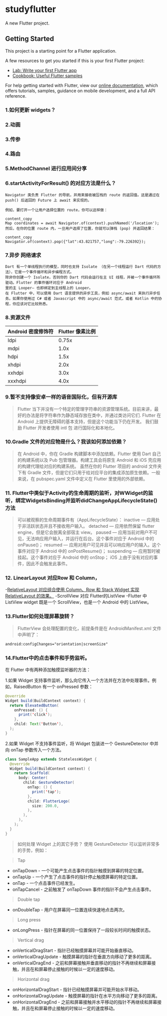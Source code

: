 # studyflutter

A new Flutter project.

## Getting Started

This project is a starting point for a Flutter application.

A few resources to get you started if this is your first Flutter project:

- [Lab: Write your first Flutter app](https://flutter.dev/docs/get-started/codelab)
- [Cookbook: Useful Flutter samples](https://flutter.dev/docs/cookbook)

For help getting started with Flutter, view our
[online documentation](https://flutter.dev/docs), which offers tutorials,
samples, guidance on mobile development, and a full API reference.

### 1.如何更新 widgets？
### 2.动画
### 3.传参
### 4.路由
### 5.MethodChannel 进行应用间分享
### 6.startActivityForResult() 的对应方法是什么？
```code
Navigator 类负责 Flutter 的导航，并用来接收被压栈的 route 的返回值。这是通过在 push() 后返回的 Future 上 await 来实现的。

例如，要打开一个让用户选择位置的 route，你可以这样做：

content_copy
Map coordinates = await Navigator.of(context).pushNamed('/location');
然后，在你的位置 route 内，一旦用户选择了位置，你就可以弹栈 (pop) 并返回结果：

content_copy
Navigator.of(context).pop({"lat":43.821757,"long":-79.226392});
```
### 7.异步 网络请求
```text
Dart 有一个单线程执行的模型，同时也支持 Isolate （在另一个线程运行 Dart 代码的方法），它是一个事件循环和异步编程方式。
除非你创建一个 Isolate，否则你的 Dart 代码会运行在主 UI 线程，并被一个事件循环所驱动。Flutter 的事件循环对应于 Android 
里的主 Looper— 也即绑定到主线程上的 Looper。
在 Flutter 中，可以使用 Dart 语言提供的异步工具，例如 async/await 来执行异步任务。如果你使用过 C# 或者 Javascript 中的 async/await 范式，或者 Kotlin 中的协程，你应该对它比较熟悉。
```
### 8.资源文件

|Android 密度修饰符 |Flutter 像素比例
|----             |----
|ldpi	          |0.75x
|mdpi	          |1.0x
|hdpi	          |1.5x
|xhdpi	          |2.0x
|xxhdpi	          |3.0x
|xxxhdpi	      |4.0x

### 9.暂不支持像安卓一样的语音国际化，但有开源库
>Flutter 当下并没有一个特定的管理字符串的资源管理系统。目前来讲，最好的办法是将字符串作为静态域存放在类中，并通过类访问它们.
Flutter 在 Android 上提供无障碍的基本支持，但是这个功能当下仍在开发。
我们鼓励 Flutter 开发者使用 intl 包 进行国际化和本地化。

### 10.Gradle 文件的对应物是什么？我该如何添加依赖？
>在 Android 中，你在 Gradle 构建脚本中添加依赖。Flutter 使用 Dart 自己的构建系统以及 Pub 包管理器。构建工具会将原生 Android 和 iOS 壳应用的构建代理给对应的构建系统。
虽然在你的 Flutter 项目的 android 文件夹下有 Gradle 文件，但是它们只用于给对应平台的集成添加原生依赖。一般来说，在 pubspec.yaml 文件中定义在 Flutter 里使用的外部依赖。

### 11. Flutter中类似于Activity的生命周期的监听，对WWidget的监听，绑定WidgetsBinding并监听didChangeAppLifecycleState()方法
>可以被观察的生命周期事件有（AppLifecycleState）：
inactive — 应用处于非活跃状态并且不接收用户输入。
detached — 应用依然保留 flutter engine，但是它会脱离全部宿主 view。
paused — 应用当前对用户不可见，无法响应用户输入，并运行在后台。这个事件对应于 Android 中的 onPause()；
resumed — 应用对用户可见并且可以响应用户的输入。这个事件对应于 Android 中的 onPostResume()；
suspending — 应用暂时被挂起。这个事件对应于 Android 中的 onStop； iOS 上由于没有对应的事件，因此不会触发此事件。

### 12. LinearLayout 对应Row 和 Column，
-[RelativeLayout 对应组合使用 Column、Row 和 Stack Widget 实现 RelativeLayout 的效果。](https://stackoverflow.com/questions/44396075/equivalent-of-relativelayout-in-flutter)
-ScrollView 对应 Flutter的ListView
-Flutter 中 ListView widget 既是一个 ScrollView，也是一个 Android 中的 ListView。

### 13.Flutter如何处理屏幕旋转？
>FlutterView 会处理配置的变化，前提条件是在 AndroidManifest.xml 文件中声明了：

``` xml
android:configChanges="orientation|screenSize"
```

### 14.Flutter中的点击事件和手势监听。
在 Flutter 中有两种添加触摸监听器的方法：

1.如果 Widget 支持事件监听，那么向它传入一个方法并在方法中处理事件。例如，RaisedButton 有一个 onPressed 参数：

``` java
@override
Widget build(BuildContext context) {
  return ElevatedButton(
    onPressed: () {
      print('click');
    },
    child: Text('Button'),
  );
}
```
2.如果 Widget 不支持事件监听，将 Widget 包装进一个 GestureDetector 中并向 onTap 参数传入一个方法。
```` java
class SampleApp extends StatelessWidget {
  @override
  Widget build(BuildContext context) {
    return Scaffold(
      body: Center(
        child: GestureDetector(
          onTap: () {
            print('tap');
          },
          child: FlutterLogo(
            size: 200.0,
          ),
        ),
      ),
    );
  }
}
````
>如何处理 Widget 上的其它手势？
使用 GestureDetector 可以监听非常多的手势，例如：

>Tap

* onTapDown - 一个可能产生点击事件的指针触摸到屏幕的特定位置。
* onTapUp - 一个产生了点击事件的指针停止触摸屏幕的特定位置。
* onTap - 一个点击事件已经发生。
* onTapCancel - 之前触发了 onTapDown 事件的指针不会产生点击事件。

>Double tap

* onDoubleTap - 用户在屏幕同一位置连续快速地点击两次。

>Long press

* onLongPress - 指针在屏幕的同一位置保持了一段较长时间的触摸状态。

>Vertical drag

* onVerticalDragStart - 指针已经触摸屏幕并可能开始垂直移动。
* onVerticalDragUpdate - 触摸屏幕的指针在垂直方向移动了更多的距离。
* onVerticalDragEnd - 之前和屏幕接触并垂直移动的指针不再继续和屏幕接触，并且在和屏幕停止接触的时候以一定的速度移动。

>Horizontal drag

* onHorizontalDragStart - 指针已经触摸屏幕并可能开始水平移动。
* onHorizontalDragUpdate - 触摸屏幕的指针在水平方向移动了更多的距离。
* onHorizontalDragEnd - 之前和屏幕接触并水平移动的指针不再继续和屏幕接触，并且在和屏幕停止接触的时候以一定的速度移动。







